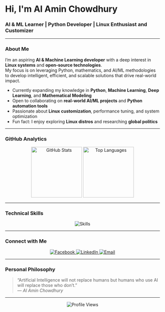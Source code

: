 #  Hi, I'm Al Amin Chowdhury

###  AI & ML Learner | Python Developer | Linux Enthusiast and Customizer  

---

###  About Me
I’m an aspiring **AI & Machine Learning developer** with a deep interest in **Linux systems** and **open-source technologies**.  
My focus is on leveraging Python, mathematics, and AI/ML methodologies to develop intelligent, efficient, and scalable solutions that drive real-world impact.

-  Currently expanding my knowledge in **Python**, **Machine Learning**, **Deep Learning**, and **Mathematical Modeling**  
-  Open to collaborating on **real-world AI/ML projects** and **Python automation tools**  
-  Passionate about **Linux customization**, performance tuning, and system optimization  
-  Fun fact: I enjoy exploring **Linux distros** and researching **global politics**  

---

###  GitHub Analytics
<p align="center">
  <img src="https://github-readme-stats.vercel.app/api?username=alaminchowdhury1122&show_icons=true&theme=tokyonight" alt="GitHub Stats" height="165"/>
  <img src="https://github-readme-stats.vercel.app/api/top-langs/?username=alaminchowdhury1122&layout=compact&theme=tokyonight" alt="Top Languages" height="165"/>
</p>

---

###  Technical Skills
<p align="center">
  <img src="https://skillicons.dev/icons?i=python,tensorflow,pytorch,linux,git,vscode,html,css,js,react,django" alt="Skills"/>
</p>

---
###  Connect with Me
<p align="center">
  <a href="https://www.facebook.com/al.amin.chowdhury.575638/" target="_blank">
    <img src="https://img.shields.io/badge/Facebook-1877F2?style=for-the-badge&logo=facebook&logoColor=white" alt="Facebook"/>
  </a>
  <a href="https://www.linkedin.com/in/al-amin-chowdhury-0a849826b/" target="_blank">
    <img src="https://img.shields.io/badge/LinkedIn-0A66C2?style=for-the-badge&logo=linkedin&logoColor=white" alt="LinkedIn"/>
  </a>
  <a href="mailto:alonealamin109@gmail.com" target="_blank">
    <img src="https://img.shields.io/badge/Email-D14836?style=for-the-badge&logo=gmail&logoColor=white" alt="Email"/>
  </a>
</p>

---

###  Personal Philosophy
> “Artificial Intelligence will not replace humans but humans who use AI will replace those who don’t.”  
> — *Al Amin Chowdhury*

---

<p align="center">
  <img src="https://komarev.com/ghpvc/?username=alaminchowdhury1122&label=Profile%20Views&color=blueviolet&style=flat" alt="Profile Views"/>
</p>
